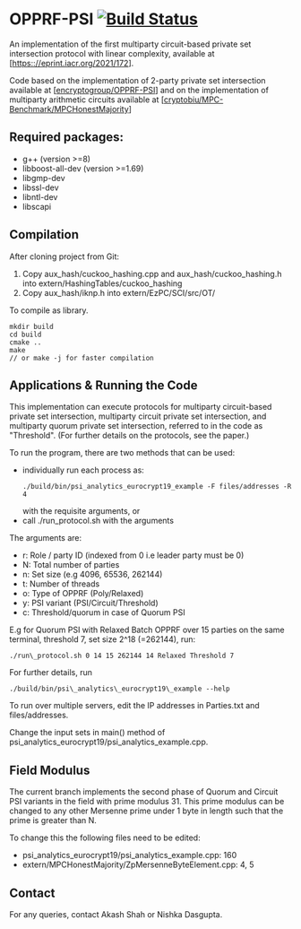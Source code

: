 # OPPRF-PSI [![Build Status](https://travis-ci.org/encryptogroup/OPPRF-PSI.svg?branch=master)](https://travis-ci.org/encryptogroup/OPPRF-PSI)

An implementation of the first multiparty circuit-based private set intersection protocol with
linear complexity, available at \[[https:://eprint.iacr.org/2021/172](https://ia.cr/2021/172)\].

Code based on the implementation of 2-party private set intersection available at \[[encryptogroup/OPPRF-PSI](https://github.com/encryptogroup/OPPRF-PSI)\]
and on the implementation of multiparty arithmetic circuits available at \[[cryptobiu/MPC-Benchmark/MPCHonestMajority](https://github.com/cryptobiu/MPC-Benchmark/tree/master/MPCHonestMajority)\]

## Required packages:
 - g++ (version >=8) 
 - libboost-all-dev (version >=1.69) 
 - libgmp-dev 
 - libssl-dev 
 - libntl-dev
 - libscapi

## Compilation

After cloning project from Git:
1. Copy aux\_hash/cuckoo\_hashing.cpp and aux\_hash/cuckoo\_hashing.h into extern/HashingTables/cuckoo\_hashing
2. Copy aux\_hash/iknp.h into extern/EzPC/SCI/src/OT/

To compile as library.

```
mkdir build
cd build
cmake ..
make
// or make -j for faster compilation

```

## Applications & Running the Code

This implementation can execute protocols for multiparty circuit-based private set intersection, multiparty circuit private set intersection, 
and multiparty quorum private set intersection, referred to in the code as "Threshold". (For further details on the protocols, see the paper.)

To run the program, there are two methods that can be used:
 - individually run each process as:
   ```
   ./build/bin/psi_analytics_eurocrypt19_example -F files/addresses -R 4
   ```
   with the requisite arguments, or
 - call ./run\_protocol.sh with the arguments

The arguments are:
 - r: Role / party ID (indexed from 0 i.e leader party must be 0)
 - N: Total number of parties
 - n: Set size (e.g 4096, 65536, 262144)
 - t: Number of threads
 - o: Type of OPPRF (Poly/Relaxed)
 - y: PSI variant (PSI/Circuit/Threshold)
 - c: Threshold/quorum in case of Quorum PSI

E.g for Quorum PSI with Relaxed Batch OPPRF over 15 parties on the same terminal, threshold 7, set size 2^18 (=262144), run:
```
./run\_protocol.sh 0 14 15 262144 14 Relaxed Threshold 7
```

For further details, run 
```
./build/bin/psi\_analytics\_eurocrypt19\_example --help
```

To run over multiple servers, edit the IP addresses in Parties.txt and files/addresses.

Change the input sets in main() method of psi\_analytics\_eurocrypt19/psi\_analytics\_example.cpp.

## Field Modulus

The current branch implements the second phase of Quorum and Circuit PSI variants in the field with prime modulus 31. 
This prime modulus can be changed to any other Mersenne prime under 1 byte in length such that the prime is greater than N.

To change this the following files need to be edited:
-  psi\_analytics\_eurocrypt19/psi\_analytics\_example.cpp: 160 
-  extern/MPCHonestMajority/ZpMersenneByteElement.cpp: 4, 5

## Contact

For any queries, contact Akash Shah or Nishka Dasgupta.

